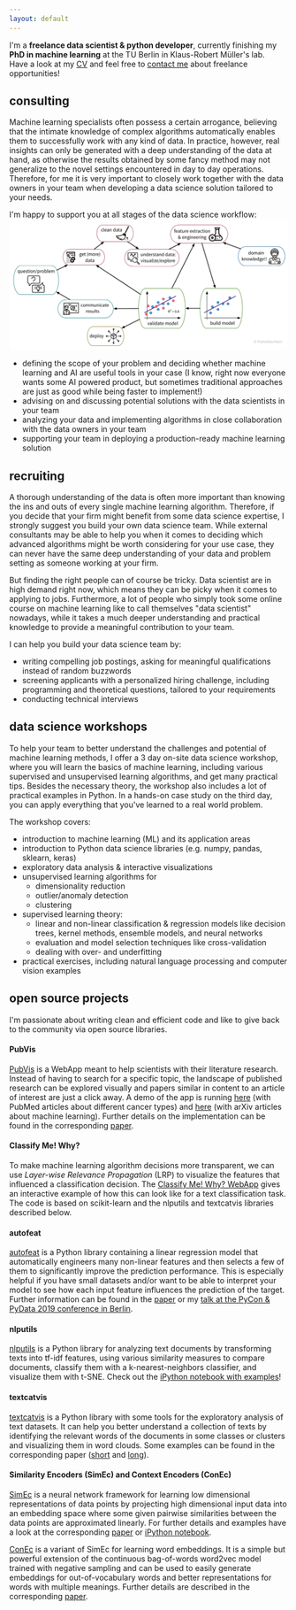 ```yaml
---
layout: default
---
```


I'm a **freelance data scientist & python developer**, currently finishing my **PhD in machine learning** at the TU Berlin in Klaus-Robert Müller's lab.
<br>
Have a look at my [CV](/assets/franziska_horn.pdf) and feel free to <a href="mailto:franzi@datasc.xyz?Subject=Freelance%20opportunity" target="_top">contact me</a> about freelance opportunities!


## consulting
Machine learning specialists often possess a certain arrogance, believing that the intimate knowledge of complex algorithms automatically enables them to successfully work with any kind of data. In practice, however, real insights can only be generated with a deep understanding of the data at hand, as otherwise the results obtained by some fancy method may not generalize to the novel settings encountered in day to day operations. Therefore, for me it is very important to closely work together with the data owners in your team when developing a data science solution tailored to your needs.

I'm happy to support you at all stages of the data science workflow:
![](/assets/data_science_workflow.gif)
- defining the scope of your problem and deciding whether machine learning and AI are useful tools in your case (I know, right now everyone wants some AI powered product, but sometimes traditional approaches are just as good while being faster to implement!)
- advising on and discussing potential solutions with the data scientists in your team
- analyzing your data and implementing algorithms in close collaboration with the data owners in your team
- supporting your team in deploying a production-ready machine learning solution


## recruiting
A thorough understanding of the data is often more important than knowing the ins and outs of every single machine learning algorithm. Therefore, if you decide that your firm might benefit from some data science expertise, I strongly suggest you build your own data science team. While external consultants may be able to help you when it comes to deciding which advanced algorithms might be worth considering for your use case, they can never have the same deep understanding of your data and problem setting as someone working at your firm.

But finding the right people can of course be tricky. Data scientist are in high demand right now, which means they can be picky when it comes to applying to jobs. Furthermore, a lot of people who simply took some online course on machine learning like to call themselves "data scientist" nowadays, while it takes a much deeper understanding and practical knowledge to provide a meaningful contribution to your team.

I can help you build your data science team by:
* writing compelling job postings, asking for meaningful qualifications instead of random buzzwords
* screening applicants with a personalized hiring challenge, including programming and theoretical questions, tailored to your requirements
* conducting technical interviews


## data science workshops
To help your team to better understand the challenges and potential of machine learning methods, I offer a 3 day on-site data science workshop, where you will learn the basics of machine learning, including various supervised and unsupervised learning algorithms, and get many practical tips. Besides the necessary theory, the workshop also includes a lot of practical examples in Python. In a hands-on case study on the third day, you can apply everything that you've learned to a real world problem.

The workshop covers:
* introduction to machine learning (ML) and its application areas
* introduction to Python data science libraries (e.g. numpy, pandas, sklearn, keras)
* exploratory data analysis & interactive visualizations
* unsupervised learning algorithms for
    + dimensionality reduction
    + outlier/anomaly detection
    + clustering
* supervised learning theory:
    + linear and non-linear classification & regression models like decision trees, kernel methods, ensemble models, and neural networks
    + evaluation and model selection techniques like cross-validation
    + dealing with over- and underfitting
* practical exercises, including natural language processing and computer vision examples


## open source projects
I'm passionate about writing clean and efficient code and like to give back to the community via open source libraries.

#### PubVis
[PubVis](https://github.com/cod3licious/pubvis) is a WebApp meant to help scientists with their literature research. Instead of having to search for a specific topic, the landscape of published research can be explored visually and papers similar in content to an article of interest are just a click away.  A demo of the app is running [here](https://pubvis.herokuapp.com/) (with PubMed articles about different cancer types) and [here](https://arxvis.herokuapp.com/) (with arXiv articles about machine learning). Further details on the implementation can be found in the corresponding [paper](http://arxiv.org/abs/1706.08094).

#### Classify Me! Why?
To make machine learning algorithm decisions more transparent, we can use _Layer-wise Relevance Propagation_ (LRP) to visualize the features that influenced a classification decision. The [Classify Me! Why? WebApp](https://classifymewhy.herokuapp.com/) gives an interactive example of how this can look like for a text classification task. The code is based on scikit-learn and the nlputils and textcatvis libraries described below.

#### autofeat
[autofeat](https://github.com/cod3licious/autofeat) is a Python library containing a linear regression model that automatically engineers many non-linear features and then selects a few of them to significantly improve the prediction performance. This is especially helpful if you have small datasets and/or want to be able to interpret your model to see how each input feature influences the prediction of the target. Further information can be found in the [paper](https://arxiv.org/abs/1901.07329) or my [talk at the PyCon & PyData 2019 conference in Berlin](https://www.youtube.com/watch?v=4-4pKPv9lJ4).

#### nlputils
[nlputils](https://github.com/cod3licious/nlputils) is a Python library for analyzing text documents by transforming texts into tf-idf features, using various similarity measures to compare documents, classify them with a k-nearest-neighbors classifier, and visualize them with t-SNE. Check out the [iPython notebook with examples](https://github.com/cod3licious/nlputils/blob/master/examples/examples.ipynb)!

#### textcatvis
[textcatvis](https://github.com/cod3licious/textcatvis) is a Python library with some tools for the exploratory analysis of text datasets. It can help you better understand a collection of texts by identifying the relevant words of the documents in some classes or clusters and visualizing them in word clouds. Some examples can be found in the corresponding paper ([short](http://arxiv.org/abs/1707.06100) and [long](http://arxiv.org/abs/1707.05261)).

#### Similarity Encoders (SimEc) and Context Encoders (ConEc)
[SimEc](https://github.com/cod3licious/simec) is a neural network framework for learning low dimensional representations of data points by projecting high dimensional input data into an embedding space where some given pairwise similarities between the data points are approximated linearly. For further details and examples have a look at the corresponding [paper](http://www.czasopisma.pan.pl/Content/109871/PDF/07_821-830_00901_Bpast.No.66-6_31.12.18_K2.pdf?handler=pdf) or [iPython notebook](https://github.com/cod3licious/simec/blob/master/basic_examples_compact.ipynb).

[ConEc](https://github.com/cod3licious/conec) is a variant of SimEc for learning word embeddings. It is a simple but powerful extension of the continuous bag-of-words word2vec model trained with negative sampling and can be used to easily generate embeddings for out-of-vocabulary words and better representations for words with multiple meanings. Further details are described in the corresponding [paper](https://arxiv.org/abs/1706.02496).
